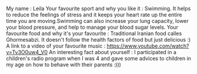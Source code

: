 My name : Leila
Your favourite sport and why you like it : Swimming. It helps to reduce the feelings of stress and it keeps your heart rate up the entire time you are moving.Swimming can also increase your lung capacity, lower your blood pressure, and help to manage your blood sugar levels.
Your favourite food and why it's your favourite : Traditional Iranian food calles Ghormesabzi. It doesn't follow the health factors of food but just delicious :)
A link to a video of your favourite music : https://www.youtube.com/watch?v=Tv3O0uw4_V0
An interesting fact about yourself : I participated in a children's radio program when I was 4 and gave some advices to children in my age on how to behave with their parents :))) 